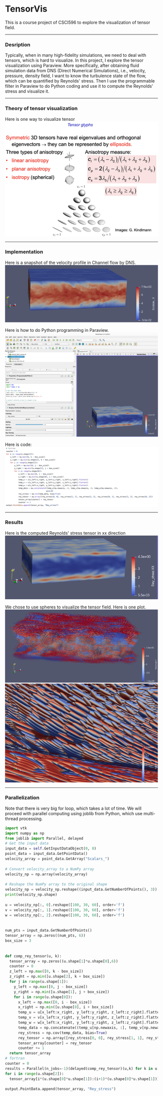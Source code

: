 # TensorVis
This is a course project of CSCI596 to explore the visualization of tensor field.

---
### Desription
Typically, when in many high-fidelity simulations, we need to deal with tensors, which is hard to visualize. In this project, I explore the tensor visualization using Paraview. More specifically, after obtaining fluid simulation data from DNS (Direct Numerical Simulations), i.e., velocity, pressure, density field, I want to know the turbulence state of the flow, which can be quantified by Reynolds' stress. Then I use the programmable filter in Paraview to do Python coding and use it to compute the Reynolds' stress and visualize it. 


---
### Theory of tensor visualization

Here is one way to visualize tensor
![Image in Folder](./tensor_vis.jpg)

---
### Implementation
Here is a snapshot of the velocity profile in Channel flow by DNS.
![Image in Folder](./Velocity_profile.png)


Here is how to do Python programming in Paraview.
![Image in Folder](./paraview.png)


Here is code:
![Image in Folder](./code.png)


---
### Results
Here is the computed Reynolds' stress tensor in xx direction
![Image in Folder](./Rey_xx.png) 

We chose to use spheres to visualize the tensor field. Here is one plot.
![Image in Folder](./tensor_y_overall.png) 
![Image in Folder](./tensor_y.png) 

---
### Parallelization 
Note that there is very big for loop, which takes a lot of time. We will proceed with parallel computing using joblib from Python, which use multi-thread processing.

```python
import vtk
import numpy as np
from joblib import Parallel, delayed
# Get the input data
input_data = self.GetInputDataObject(0, 0)
point_data = input_data.GetPointData()
velocity_array = point_data.GetArray("Scalars_")

# Convert velocity_array to a NumPy array
velocity_np = np.array(velocity_array)

# Reshape the NumPy array to the original shape
velocity_np = velocity_np.reshape((input_data.GetNumberOfPoints(), 3))
print(velocity_np.shape)

u = velocity_np[:, 0].reshape([100, 30, 60], order='f')
v = velocity_np[:, 1].reshape([100, 30, 60], order='f')
w = velocity_np[:, 2].reshape([100, 30, 60], order='f')


num_pts = input_data.GetNumberOfPoints()
tensor_array = np.zeros((num_pts, 6))
box_size = 3


def comp_rey_tensor(u, k):
  tensor_array = np.zeros((u.shape[1]*u.shape[0],6))
  counter = 0
  z_left = np.max([0, k - box_size])
  z_right = np.min([u.shape[2], k + box_size])
  for j in range(u.shape[1]):
    y_left = np.max([0, j - box_size])
    y_right = np.min([u.shape[1], j + box_size])
    for i in range(u.shape[0]):
      x_left = np.max([0, i - box_size])
      x_right = np.min([u.shape[0], i + box_size])
      temp_u = u[x_left:x_right, y_left:y_right, z_left:z_right].flatten()
      temp_v = v[x_left:x_right, y_left:y_right, z_left:z_right].flatten()
      temp_w = w[x_left:x_right, y_left:y_right, z_left:z_right].flatten()
      temp_data = np.concatenate((temp_u[np.newaxis, :], temp_v[np.newaxis, :], temp_w[np.newaxis, :]),axis=0)
      rey_stress = np.cov(temp_data, bias=True)
      rey_tensor = np.array([rey_stress[0, 0], rey_stress[1, 1], rey_stress[2, 2], rey_stress[0, 1], rey_stress[1, 2], rey_stress[0, 2]])
      tensor_array[counter] = rey_tensor
      counter += 1
  return tensor_array
# fortran
counter = 0
results = Parallel(n_jobs=-1)(delayed(comp_rey_tensor)(u,k) for k in u.shape[2])
for i in range(u.shape[2]):
  tensor_array[i*(u.shape[0]*u.shape[1]):(i+1)*(u.shape[0]*u.shape[1])] = results[i]

output.PointData.append(tensor_array, "Rey_stress")

```

